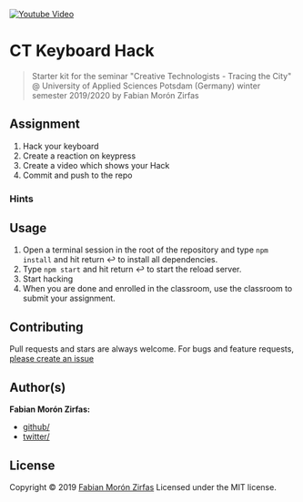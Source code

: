[![Youtube Video](https://img.youtube.com/vi/ualzgEbyCdE/0.jpg)](https://youtu.be/ualzgEbyCdE)



# CT Keyboard Hack

> Starter kit for the seminar "Creative Technologists - Tracing the City" @ University of Applied Sciences Potsdam (Germany) winter semester 2019/2020 by Fabian Morón Zirfas

## Assignment

1. Hack your keyboard
2. Create a reaction on keypress
3. Create a video which shows your Hack
4. Commit and push to the repo

### Hints

## Usage

1. Open a terminal session in the root of the repository and type `npm install`  and hit return ↩ to install all dependencies.
2. Type `npm start` and hit return ↩ to start the reload server.
3. Start hacking
4. When you are done and enrolled in the classroom, use the classroom to submit your assignment.

## Contributing

Pull requests and stars are always welcome. For bugs and feature requests, [please create an issue](https://github.com/FH-Potsdam/dma/issues)

## Author(s)

**Fabian Morón Zirfas:**

- [github/](https://github.com/fabianmoronzirfas)
- [twitter/](http://twitter.com/fmoronzirfas)

## License

Copyright © 2019 [Fabian Morón Zirfas](https://fabianmoronzirfas.me)
Licensed under the MIT license.
